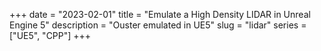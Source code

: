 +++
date = "2023-02-01"
title = "Emulate a High Density LIDAR in Unreal Engine 5"
description = "Ouster emulated in UE5"
slug = "lidar"
series = ["UE5", "CPP"]
+++